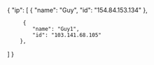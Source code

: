 {
    "ip": [
        {
            "name": "Guy",
            "id": "154.84.153.134"
         },
         
         {
            "name": "Guy1",
            "id": "103.141.68.105"
        },
   ]
}
